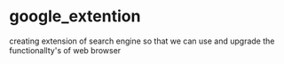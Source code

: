 # google_extention
 creating extension of search engine so that we can use and upgrade the functionallty's of web browser

